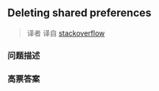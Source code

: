 ## Deleting shared preferences

> 译者 译自 [stackoverflow](http://stackoverflow.com/questions/3687315/deleting-shared-preferences) 

### 问题描述 

### 高票答案 

